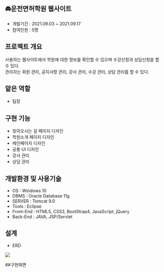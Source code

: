 ## 🚘운전면허학원 웹사이트
* 개발기간 : 2021.09.03 ~ 2021.09.17
* 참여인원 : 5명

## 프로젝트 개요
사용자는 웹사이트에서 학원에 대한 정보를 확인할 수 있으며 수강신청과 상담신청을 할 수 있다. <br>
관리자는 회원 관리, 공지사항 관리, 강사 관리, 수강 관리, 상담 관리를 할 수 있다.

## 맡은 역할
* 팀장

## 구현 기능
* 찾아오시는 길 페이지 디자인
* 학원소개 페이지 디자인
* 메인페이지 디자인
* 공통 UI 디자인
* 강사 관리
* 상담 관리

## 개발환경 및 사용기술
* OS : Windows 10
* DBMS : Oracle Database 11g
* SERVER : Tomcat 9.0
* Tools : Eclipse
* Front-End : HTML5, CSS3, BootStrap4, JavaScript, jQuery
* Back-End : JAVA, JSP/Servlet

## 설계
* ERD
<img src="https://user-images.githubusercontent.com/90167476/147130755-0ff30d28-b6e6-4634-be84-6f25bd037234.png"/>

##구현화면
